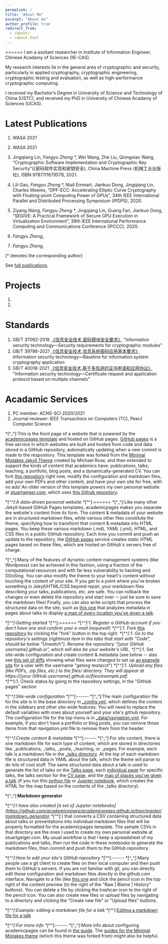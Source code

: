 ```yaml
---
permalink: /
title: "About Me"
excerpt: "About me"
author_profile: true
redirect_from: 
  - /about/
  - /about.html
---
```



======
I am a assitant researcher in Institute of Information Engineer, Chinese Acadamy of Sciences (IIE-CAS).

My research interests lie in the general area of cryptographic and security, particularly in applied cryptography, cryptographic engineering, cryptographic testing and evaluation, as well as high-performance cryptographic computing.

I received my Bachelor’s Degree in University of Science and Technology of China (USTC), and received my PhD in University of Chinese Acadamy of Sciences (UCAS).

  
Latest Publications 
======
1. WASA 2021
1. WASA 2021
1. Jingqiang Lin, *Fangyu Zheng* *, Wei Wang, Zhe Liu, Qiongxiao Wang, “Cryptographic Software Implementation and Cryptographic Key Security”(《密码软件实现和密钥安全), China Machine Press (机械工业出版社), ISBN 9787111679578, 2021.
1. Lili Gao, *Fangyu Zheng* *, Niall Emmart, Jiankuo Dong, Jingqiang Lin, Charles Weems, “DPF-ECC: Accelerating Elliptic Curve Cryptography with Floating-point Computing Power of GPUs”, 34th IEEE International Parallel and Distributed Processing Symposium (IPDPS), 2020.
1. Ziyang Wang, *Fangyu Zheng* *, Jingqiang Lin, Guang Fan, Jiankuo Dong, “SEGIVE: A Practical Framework of Secure GPU Execution in Virtualization Environment”, 39th IEEE International Performance Computing and Communications Conference (IPCCC), 2020.
1. *Fangyu Zheng*, 

1. *Fangyu Zheng*,

(* denotes the corresponding author)

See [full publications](/publications/).

Projects
======
1. 
2. 



Standards
======
1. GB/T 37092-2018 [《信息安全技术 密码模块安全要求》](http://openstd.samr.gov.cn/bzgk/gb/newGbInfo?hcno=91CF88FCE66F0F057DED0272AC726657) "Information security technology—Security requirements for cryptographic modules"
1. GB/T 39786-2021 [《信息安全技术 信息系统密码应用基本要求》](http://openstd.samr.gov.cn/bzgk/gb/newGbInfo?hcno=53282C88712CE157043B7A2C590278FC) Information security technology—Baseline for information system cryptography application
1. GB/T 40018-2021 [《信息安全技术 基于多信道的证书申请和应用协议》](http://openstd.samr.gov.cn/bzgk/gb/newGbInfo?hcno=BE06BC25AF2EC422E3858B8555E56DAF) "Information security technology—Certificate request and application protocol based on multiple channels"

Acadamic Services
======
1. PC member: ACNS-SCI 2020/2021
1. Journal reviewer: IEEE Transactions on Computers (TC), PeerJ Computer Science



*[^_^]:This is the front page of a website that is powered by the [academicpages template](https://github.com/academicpages/academicpages.github.io) and hosted on GitHub pages. [GitHub pages](https://pages.github.com) is a free service in which websites are built and hosted from code and data stored in a GitHub repository, automatically updating when a new commit is made to the respository. This template was forked from the [Minimal Mistakes Jekyll Theme](https://mmistakes.github.io/minimal-mistakes/) created by Michael Rose, and then extended to support the kinds of content that academics have: publications, talks, teaching, a portfolio, blog posts, and a dynamically-generated CV. You can fork [this repository](https://github.com/academicpages/academicpages.github.io) right now, modify the configuration and markdown files, add your own PDFs and other content, and have your own site for free, with no ads! An older version of this template powers my own personal website at [stuartgeiger.com](http://stuartgeiger.com), which uses [this Github repository](https://github.com/staeiou/staeiou.github.io).

*[^_^]:A data-driven personal website
*[^_^]:======
*[^_^]:Like many other Jekyll-based GitHub Pages templates, academicpages makes you separate the website's content from its form. The content & metadata of your website are in structured markdown files, while various other files constitute the theme, specifying how to transform that content & metadata into HTML pages. You keep these various markdown (.md), YAML (.yml), HTML, and CSS files in a public GitHub repository. Each time you commit and push an update to the repository, the [GitHub pages](https://pages.github.com/) service creates static HTML pages based on these files, which are hosted on GitHub's servers free of charge.

*[^_^]:Many of the features of dynamic content management systems (like Wordpress) can be achieved in this fashion, using a fraction of the computational resources and with far less vulnerability to hacking and DDoSing. You can also modify the theme to your heart's content without touching the content of your site. If you get to a point where you've broken something in Jekyll/HTML/CSS beyond repair, your markdown files describing your talks, publications, etc. are safe. You can rollback the changes or even delete the repository and start over -- just be sure to save the markdown files! Finally, you can also write scripts that process the structured data on the site, such as [this one](https://github.com/academicpages/academicpages.github.io/blob/master/talkmap.ipynb) that analyzes metadata in pages about talks to display [a map of every location you've given a talk](https://academicpages.github.io/talkmap.html).

*[^_^]:Getting started
*[^_^]:======
*[^_^]:1. Register a GitHub account if you don't have one and confirm your e-mail (required!)
*[^_^]:1. Fork [this repository](https://github.com/academicpages/academicpages.github.io) by clicking the "fork" button in the top right. 
*[^_^]:1. Go to the repository's settings (rightmost item in the tabs that start with "Code", should be below "Unwatch"). Rename the repository "[your GitHub username].github.io", which will also be your website's URL.
*[^_^]:1. Set site-wide configuration and create content & metadata (see below -- also see [this set of diffs](http://archive.is/3TPas) showing what files were changed to set up [an example site](https://getorg-testacct.github.io) for a user with the username "getorg-testacct")
*[^_^]:1. Upload any files (like PDFs, .zip files, etc.) to the files/ directory. They will appear at https://[your GitHub username].github.io/files/example.pdf.  
*[^_^]:1. Check status by going to the repository settings, in the "GitHub pages" section

*[^_^]:Site-wide configuration
*[^_^]:------
*[^_^]:The main configuration file for the site is in the base directory in [_config.yml](https://github.com/academicpages/academicpages.github.io/blob/master/_config.yml), which defines the content in the sidebars and other site-wide features. You will need to replace the default variables with ones about yourself and your site's github repository. The configuration file for the top menu is in [_data/navigation.yml](https://github.com/academicpages/academicpages.github.io/blob/master/_data/navigation.yml). For example, if you don't have a portfolio or blog posts, you can remove those items from that navigation.yml file to remove them from the header. 

*[^_^]:Create content & metadata
*[^_^]:------
*[^_^]:For site content, there is one markdown file for each type of content, which are stored in directories like _publications, _talks, _posts, _teaching, or _pages. For example, each talk is a markdown file in the [_talks directory](https://github.com/academicpages/academicpages.github.io/tree/master/_talks). At the top of each markdown file is structured data in YAML about the talk, which the theme will parse to do lots of cool stuff. The same structured data about a talk is used to generate the list of talks on the [Talks page](https://academicpages.github.io/talks), each [individual page](https://academicpages.github.io/talks/2012-03-01-talk-1) for specific talks, the talks section for the [CV page](https://academicpages.github.io/cv), and the [map of places you've given a talk](https://academicpages.github.io/talkmap.html) (if you run this [python file](https://github.com/academicpages/academicpages.github.io/blob/master/talkmap.py) or [Jupyter notebook](https://github.com/academicpages/academicpages.github.io/blob/master/talkmap.ipynb), which creates the HTML for the map based on the contents of the _talks directory).

*[^_^]:**Markdown generator**

*[^_^]:I have also created [a set of Jupyter notebooks](https://github.com/academicpages/academicpages.github.io/tree/master/markdown_generator
*[^_^]:) that converts a CSV containing structured data about talks or presentations into individual markdown files that will be properly formatted for the academicpages template. The sample CSVs in that directory are the ones I used to create my own personal website at stuartgeiger.com. My usual workflow is that I keep a spreadsheet of my publications and talks, then run the code in these notebooks to generate the markdown files, then commit and push them to the GitHub repository.

*[^_^]:How to edit your site's GitHub repository
*[^_^]:------
*[^_^]:Many people use a git client to create files on their local computer and then push them to GitHub's servers. If you are not familiar with git, you can directly edit these configuration and markdown files directly in the github.com interface. Navigate to a file (like [this one](https://github.com/academicpages/academicpages.github.io/blob/master/_talks/2012-03-01-talk-1.md) and click the pencil icon in the top right of the content preview (to the right of the "Raw | Blame | History" buttons). You can delete a file by clicking the trashcan icon to the right of the pencil icon. You can also create new files or upload files by navigating to a directory and clicking the "Create new file" or "Upload files" buttons. 

*[^_^]:Example: editing a markdown file for a talk
*[^_^]:[Editing a markdown file for a talk](/images/editing-talk.png)

*[^_^]:For more info
*[^_^]:------
*[^_^]:More info about configuring academicpages can be found in [the guide](https://academicpages.github.io/markdown/). The [guides for the Minimal Mistakes theme](https://mmistakes.github.io/minimal-mistakes/docs/configuration/) (which this theme was forked from) might also be helpful.
